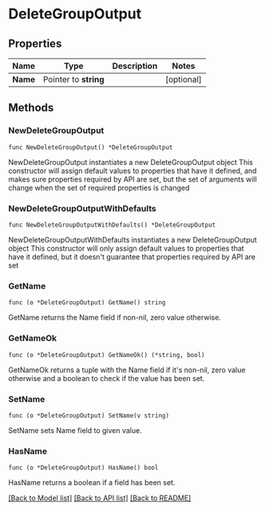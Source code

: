 # DeleteGroupOutput

## Properties

Name | Type | Description | Notes
------------ | ------------- | ------------- | -------------
**Name** | Pointer to **string** |  | [optional] 

## Methods

### NewDeleteGroupOutput

`func NewDeleteGroupOutput() *DeleteGroupOutput`

NewDeleteGroupOutput instantiates a new DeleteGroupOutput object
This constructor will assign default values to properties that have it defined,
and makes sure properties required by API are set, but the set of arguments
will change when the set of required properties is changed

### NewDeleteGroupOutputWithDefaults

`func NewDeleteGroupOutputWithDefaults() *DeleteGroupOutput`

NewDeleteGroupOutputWithDefaults instantiates a new DeleteGroupOutput object
This constructor will only assign default values to properties that have it defined,
but it doesn't guarantee that properties required by API are set

### GetName

`func (o *DeleteGroupOutput) GetName() string`

GetName returns the Name field if non-nil, zero value otherwise.

### GetNameOk

`func (o *DeleteGroupOutput) GetNameOk() (*string, bool)`

GetNameOk returns a tuple with the Name field if it's non-nil, zero value otherwise
and a boolean to check if the value has been set.

### SetName

`func (o *DeleteGroupOutput) SetName(v string)`

SetName sets Name field to given value.

### HasName

`func (o *DeleteGroupOutput) HasName() bool`

HasName returns a boolean if a field has been set.


[[Back to Model list]](../README.md#documentation-for-models) [[Back to API list]](../README.md#documentation-for-api-endpoints) [[Back to README]](../README.md)


